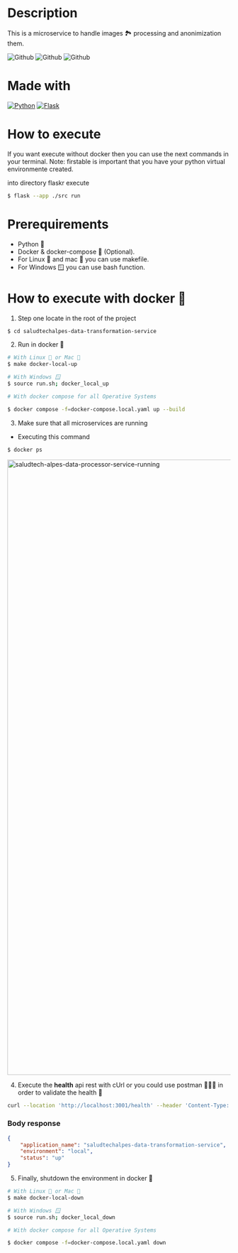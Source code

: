 # Description
This is a microservice to handle images 🏞️ processing and anonimization them.

![Github](https://github.com/SaludTechAlpes/saludtechalpes-data-transformation-service/actions/workflows/action.yaml/badge.svg)
![Github](https://github.com/SaludTechAlpes/saludtechalpes-data-transformation-service/actions/workflows/merge-to-develop.yaml/badge.svg)
![Github](https://github.com/SaludTechAlpes/saludtechalpes-data-transformation-service/actions/workflows/release-to-main.yaml/badge.svg)

# Made with
[![Python](https://img.shields.io/badge/python-2b5b84?style=for-the-badge&logo=python&logoColor=white&labelColor=000000)]()
[![Flask](https://img.shields.io/badge/flask-000000?style=for-the-badge&logo=flask&logoColor=white&labelColor=000000)]()

# How to execute

If you want execute without docker then you can use the next commands in your terminal.
Note: firstable is important that you have your python virtual environmente created.

into directory flaskr execute
```bash
$ flask --app ./src run
```

# Prerequirements


* Python 🐍
* Docker & docker-compose 🐳 (Optional).
* For Linux 🐧 and mac 🍎 you can use makefile.
* For Windows 🪟 you can use bash function.

# How to execute with docker 🐳

1. Step one locate in the root of the project

```bash
$ cd saludtechalpes-data-transformation-service
```

2. Run in docker 🐳

```bash
# With Linux 🐧 or Mac 🍎
$ make docker-local-up

# With Windows 🪟
$ source run.sh; docker_local_up

# With docker compose for all Operative Systems

$ docker compose -f=docker-compose.local.yaml up --build
```

3. Make sure that all microservices are running

* Executing this command

```bash
$ docker ps
```
<img width="1386" alt="saludtech-alpes-data-processor-service-running" src="https://github.com/user-attachments/assets/30eed111-9eab-47cb-937a-981cd19c1322" />


4. Execute the **health** api rest with cUrl or you could use postman 👩🏻‍🚀 in order to validate the health 💚

```bash
curl --location 'http://localhost:3001/health' --header 'Content-Type: application/json'
```

### Body response

```json
{
    "application_name": "saludtechalpes-data-transformation-service",
    "environment": "local",
    "status": "up"
}

```

5. Finally, shutdown the environment in docker 🐳
```bash
# With Linux 🐧 or Mac 🍎
$ make docker-local-down

# With Windows 🪟
$ source run.sh; docker_local_down

# With docker compose for all Operative Systems

$ docker compose -f=docker-compose.local.yaml down
```
